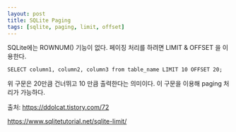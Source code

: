 ```yaml
---
layout: post
title: SQLite Paging
tags: [sqlite, paging, limit, offset]
---
```


SQLite에는 ROWNUM() 기능이 없다. 페이징 처리를 하려면  LIMIT & OFFSET 을 이용한다.

```
SELECT column1, column2, column3 from table_name LIMIT 10 OFFSET 20;
```
위 구문은 20만큼 건너뛰고 10 만큼 출력한다는 의미이다. 이 구문을 이용해 paging 처리가 가능하다.

출처: https://ddolcat.tistory.com/72  

https://www.sqlitetutorial.net/sqlite-limit/

